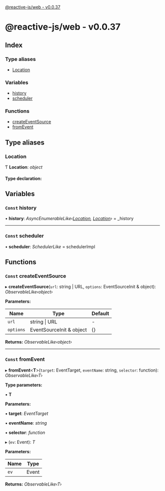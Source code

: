 [@reactive-js/web - v0.0.37](README.md)

# @reactive-js/web - v0.0.37

## Index

### Type aliases

* [Location](README.md#location)

### Variables

* [history](README.md#const-history)
* [scheduler](README.md#const-scheduler)

### Functions

* [createEventSource](README.md#const-createeventsource)
* [fromEvent](README.md#const-fromevent)

## Type aliases

###  Location

Ƭ **Location**: *object*

#### Type declaration:

## Variables

### `Const` history

• **history**: *AsyncEnumerableLike‹[Location](README.md#location), [Location](README.md#location)›* =  _history

___

### `Const` scheduler

• **scheduler**: *SchedulerLike* =  schedulerImpl

## Functions

### `Const` createEventSource

▸ **createEventSource**(`url`: string | URL, `options`: EventSourceInit & object): *ObservableLike‹object›*

**Parameters:**

Name | Type | Default |
------ | ------ | ------ |
`url` | string &#124; URL | - |
`options` | EventSourceInit & object |  {} |

**Returns:** *ObservableLike‹object›*

___

### `Const` fromEvent

▸ **fromEvent**<**T**>(`target`: EventTarget, `eventName`: string, `selector`: function): *ObservableLike‹T›*

**Type parameters:**

▪ **T**

**Parameters:**

▪ **target**: *EventTarget*

▪ **eventName**: *string*

▪ **selector**: *function*

▸ (`ev`: Event): *T*

**Parameters:**

Name | Type |
------ | ------ |
`ev` | Event |

**Returns:** *ObservableLike‹T›*
